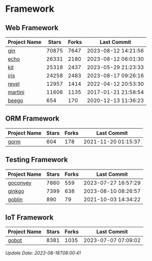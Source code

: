 # Framework

## Web Framework
| Project Name | Stars | Forks | Last Commit |
| ------------ | ----- | ----- | ----------- |
| [gin](https://github.com/gin-gonic/gin) | 70875 | 7647 | 2023-08-12 14:21:56 |
| [echo](https://github.com/labstack/echo) | 26331 | 2180 | 2023-08-12 06:01:30 |
| [kit](https://github.com/go-kit/kit) | 25318 | 2437 | 2023-05-29 21:23:33 |
| [iris](https://github.com/kataras/iris) | 24258 | 2483 | 2023-08-17 09:26:16 |
| [revel](https://github.com/revel/revel) | 12957 | 1414 | 2022-04-12 20:53:30 |
| [martini](https://github.com/go-martini/martini) | 11606 | 1135 | 2017-01-21 21:58:54 |
| [beego](https://github.com/astaxie/beego) | 654 | 170 | 2020-12-13 11:36:23 |

## ORM Framework
| Project Name | Stars | Forks | Last Commit |
| ------------ | ----- | ----- | ----------- |
| [gorm](https://github.com/jinzhu/gorm) | 604 | 178 | 2021-11-20 01:15:37 |

## Testing Framework
| Project Name | Stars | Forks | Last Commit |
| ------------ | ----- | ----- | ----------- |
| [goconvey](https://github.com/smartystreets/goconvey) | 7860 | 559 | 2023-07-27 16:57:29 |
| [ginkgo](https://github.com/onsi/ginkgo) | 7399 | 638 | 2023-08-10 08:26:57 |
| [goblin](https://github.com/franela/goblin) | 890 | 79 | 2021-10-03 14:34:22 |

## IoT Framework
| Project Name | Stars | Forks | Last Commit |
| ------------ | ----- | ----- | ----------- |
| [gobot](https://github.com/hybridgroup/gobot) | 8381 | 1035 | 2023-07-07 07:09:02 |

*Update Date: 2023-08-18T08:00:41*